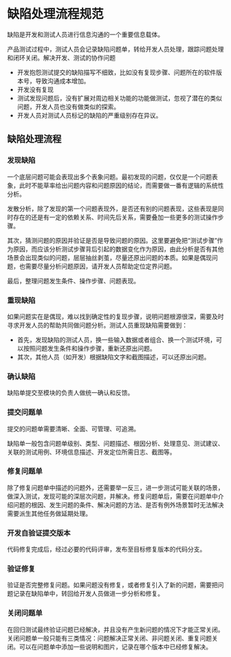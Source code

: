 # 缺陷处理流程规范  <!-- {docsify-ignore} -->
缺陷是开发和测试人员进行信息沟通的一个重要信息载体。

产品测试过程中，测试人员会记录缺陷问题单，转给开发人员处理，跟踪问题处理和闭环关闭。解决开发、测试的协作问题

- 开发抱怨测试提交的缺陷描写不细致，比如没有复现步骤、问题所在的软件版本号，导致沟通成本增加。
- 开发没有复现
- 测试发现问题后，没有扩展对周边相关功能的功能做测试，忽视了潜在的类似问题，开发人员也没有做类似的探索。
- 开发人员对测试人员标记的缺陷的严重级别存在异议。

## 缺陷处理流程

### 发现缺陷

一个底层问题可能会表现出多个表象问题。最初发现的问题，仅仅是一个问题表象，此时不能草率给出问题内容和问题原因的结论，而需要做一番有逻辑的系统性分析。

发散分析，除了发现的第一个问题表现外，是否还有别的问题表现，这些表现是同时存在的还是有一定的依赖关系、时间先后关系，需要叠加一些更多的测试操作步骤。

其次，猜测问题的原因并验证是否是导致问题的原因。这里要避免把“测试步骤”作为原因，而应该分析测试步骤背后引起的数据变化作为原因，由此分析是否有其他场景会出现类似的问题，层层抽丝剥茧，尽量还原出问题的本质。如果是偶现问题，也需要尽量分析问题原因，请开发人员帮助定位定界问题。

最后，整理问题发生条件、操作步骤、问题表现。

### 重现缺陷

如果问题实在是偶现，难以找到确定性的复现步骤，说明问题根源很深，需要及时寻求开发人员的帮助共同做问题分析。测试人员重现缺陷需要做到：

- 首先，发现缺陷的测试人员，换一些输入数据或者组合、换一个测试环境，可以按照问题发生条件和操作步骤，重新还原出问题。
- 其次，其他人员（如开发）根据缺陷文字和截图描述，可以还原出问题。

### 确认缺陷

缺陷单提交至模块的负责人做统一确认和反馈。

### 提交问题单

提交的问题单需要清晰、全面、可管理、可追溯。

缺陷单一般包含问题单级别、类型、问题描述、根因分析、处理意见、测试建议、关联的测试用例、环境信息描述、开发定位所需日志、截图等。

### 修复问题单

除了修复问题单中描述的问题外，还需要举一反三，进一步测试可能关联的场景，做深入测试，发现可能的深层次问题，并解决。修复问题单后，需要在问题单中介绍问题的根因、发生问题的条件、解决问题的方法、是否有例外场景暂时无法解决需要派生其他任务做延期处理。

### 开发自验证提交版本

代码修复完成后，经过必要的代码评审，发布至目标修复版本的代码分支。

### 验证修复

验证是否完整修复问题。如果问题没有修复，或者修复引入了新的问题，需要把问题记录在缺陷单中，转回给开发人员做进一步分析和修复。

### 关闭问题单

在回归测试最终验证问题已经解决，并且没有产生新问题的情况下才能正常关闭。关闭问题单一般只能有三类情况：问题解决正常关闭、非问题关闭、重复问题关闭。可以在问题单中添加一些说明和图片，记录在哪个版本中已经修复解决。